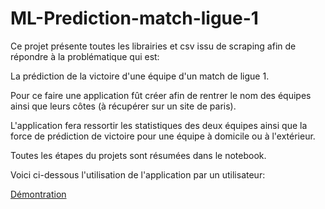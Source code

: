 # ML-Prediction-match-ligue-1

Ce projet présente toutes les librairies et csv issu de scraping afin de répondre à la problématique qui est:

La prédiction de la victoire d'une équipe d'un match de ligue 1.

Pour ce faire une application fût créer afin de rentrer le nom des équipes ainsi que leurs côtes (à récupérer sur un site de paris).

L'application fera ressortir les statistiques des deux équipes ainsi que la force de prédiction de victoire pour une équipe à domicile ou à l'extérieur.

Toutes les étapes du projets sont résumées dans le notebook.

Voici ci-dessous l'utilisation de l'application par un utilisateur:

[Démontration](https://user-images.githubusercontent.com/97462012/213756236-6531e83d-0ff4-439d-adc4-a391f983fefe.mp4)


